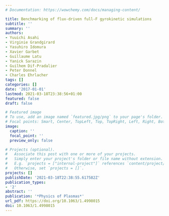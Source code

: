 ```yaml
---
# Documentation: https://wowchemy.com/docs/managing-content/

title: Benchmarking of flux-driven full-F gyrokinetic simulations
subtitle: ''
summary: ''
authors:
- Yuuichi Asahi
- Virginie Grandgirard
- Yasuhiro Idomura
- Xavier Garbet
- Guillaume Latu
- Yanick Sarazin
- Guilhem Dif-Pradalier
- Peter Donnel
- Charles Ehrlacher
tags: []
categories: []
date: '2017-01-01'
lastmod: 2021-03-18T23:38:56+01:00
featured: false
draft: false

# Featured image
# To use, add an image named `featured.jpg/png` to your page's folder.
# Focal points: Smart, Center, TopLeft, Top, TopRight, Left, Right, BottomLeft, Bottom, BottomRight.
image:
  caption: ''
  focal_point: ''
  preview_only: false

# Projects (optional).
#   Associate this post with one or more of your projects.
#   Simply enter your project's folder or file name without extension.
#   E.g. `projects = ["internal-project"]` references `content/project/deep-learning/index.md`.
#   Otherwise, set `projects = []`.
projects: []
publishDate: '2021-03-18T22:38:55.617582Z'
publication_types:
- '2'
abstract: ''
publication: '*Physics of Plasmas*'
url_pdf: https://doi.org/10.1063/1.4998015
doi: 10.1063/1.4998015
---
```

